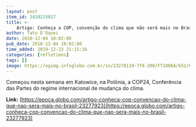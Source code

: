 ```yaml
---
layout: post
item_id: 2410215017
title: >-
    Artigo: Conheça a COP, convenção do clima que não será mais no Brasil
author: Tatu D'Oquei
date: 2018-12-04 10:02:00
pub_date: 2018-12-04 10:02:00
time_added: 2019-12-23 21:15:16
categories: [refletimos]
tags: []
image: https://ogimg.infoglobo.com.br/in/23278110-7f8-200/FT1086A/652/62603214_American-students-protest-outside-the-UN-climate-talks-during-the-COP22-international-clima.jpg
---
```


Começou nesta semana em Katowice, na Polônia, a COP24, Conferência das Partes do regime internacional de mudança do clima.

**Link:** [https://epoca.globo.com/artigo-conheca-cop-convencao-do-clima-que-nao-sera-mais-no-brasil-23277923](https://epoca.globo.com/artigo-conheca-cop-convencao-do-clima-que-nao-sera-mais-no-brasil-23277923)


